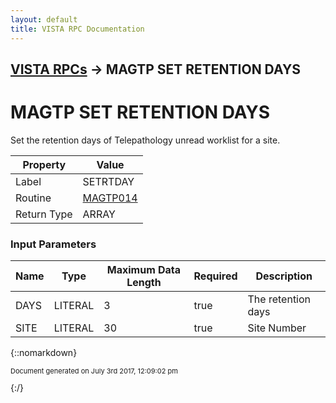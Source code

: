 ```yaml
---
layout: default
title: VISTA RPC Documentation
---
```


## [VISTA RPCs](TableOfContents) &#8594; MAGTP SET RETENTION DAYS
# MAGTP SET RETENTION DAYS

Set the retention days of Telepathology unread worklist for a site.

Property | Value
--- | ---
Label | SETRTDAY
Routine | [MAGTP014](http://code.osehra.org/dox/Routine_MAGTP014_source.html)
Return Type | ARRAY


### Input Parameters

Name | Type | Maximum Data Length | Required | Description
--- | --- | --- | --- | ---
DAYS | LITERAL | 3 | true | The retention days
SITE | LITERAL | 30 | true | Site Number



{::nomarkdown} <br/><p style="font-size: 11px">Document generated on July 3rd 2017, 12:09:02 pm</p>{:/}